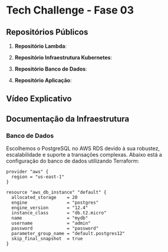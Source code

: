 # Tech Challenge - Fase 03

## Repositórios Públicos

1. **Repositório Lambda**:

2. **Repositório Infraestrutura Kubernetes**:

3. **Repositório Banco de Dados**:

4. **Repositório Aplicação**:

## Vídeo Explicativo

## Documentação da Infraestrutura

### Banco de Dados

Escolhemos o PostgreSQL no AWS RDS devido à sua robustez, escalabilidade e suporte a transações complexas. Abaixo está a configuração do banco de dados utilizando Terraform:

```hcl
provider "aws" {
  region = "us-east-1"
}

resource "aws_db_instance" "default" {
  allocated_storage    = 20
  engine               = "postgres"
  engine_version       = "12.4"
  instance_class       = "db.t2.micro"
  name                 = "mydb"
  username             = "admin"
  password             = "password"
  parameter_group_name = "default.postgres12"
  skip_final_snapshot  = true
}
